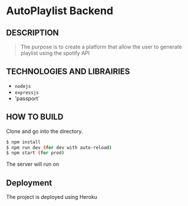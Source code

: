# AutoPlaylist Backend

## DESCRIPTION

> The purpose is to create a platform that allow the user to generate playlist using the spotify API

## TECHNOLOGIES AND LIBRAIRIES

- `nodejs`
- `expressjs`
- 'passport`

## HOW TO BUILD

Clone and go into the directory.

```bash
$ npm install
$ npm run dev (for dev with auto-reload)
$ npm start (for prod)
```

The server will run on []()

## Deployment

The project is deployed using Heroku
